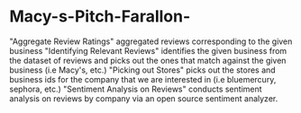 # Macy-s-Pitch-Farallon-

"Aggregate Review Ratings" aggregated reviews corresponding to the given business
"Identifying Relevant Reviews" identifies the given business from the dataset of reviews and picks out the ones that match against the given business (i.e Macy's, etc.)
"Picking out Stores" picks out the stores and business ids for the company that we are interested in (i.e bluemercury, sephora, etc.)
"Sentiment Analysis on Reviews" conducts sentiment analysis on reviews by company via an open source sentiment analyzer. 
